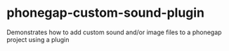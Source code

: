 # phonegap-custom-sound-plugin
Demonstrates how to add custom sound and/or image files to a phonegap project using a plugin
